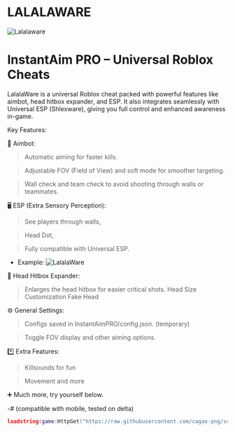 # LALALAWARE
![Lalalaware](https://cdn.discordapp.com/attachments/1394010680708960326/1409546514274979840/51_Sem_Titulo_20250824214046.png?ex=68adc5fd&is=68ac747d&hm=d8ab897608aae716dd444aab72e3bf048b80880bb904cbe9d4901bdf981b0e97&)
# InstantAim PRO – Universal Roblox Cheats

LalalaWare is a universal Roblox cheat packed with powerful features like aimbot, head hitbox expander, and ESP. It also integrates seamlessly with Universal ESP (Shlexware), giving you full control and enhanced awareness in-game.

Key Features:

🔫 Aimbot:

> Automatic aiming for faster kills.

> Adjustable FOV (Field of View) and soft mode for smoother targeting.

> Wall check and team check to avoid shooting through walls or teammates.


🖥️ ESP (Extra Sensory Perception):

> See players through walls,

> Head Dot,

> Fully compatible with Universal ESP.

+ Example:
![LalalaWare](https://cdn.discordapp.com/attachments/1394010680708960326/1409555960141320345/52_Sem_Titulo_20250825121120.png?ex=68adcec9&is=68ac7d49&hm=f5dc61a72bace49ce797be154f8e82bbab759056175ef01b1bc3ae0094204e97)


🧒 Head Hitbox Expander:

> Enlarges the head hitbox for easier critical shots.
> Head Size Customization
> Fake Head


⚙️ General Settings:

> Configs saved in InstantAimPRO/config.json. (temporary)

> Toggle FOV display and other aiming options.


*️⃣ Extra Features:

> Killsounds for fun

> Movement and more

➕ Much more, try yourself below.

-# (compatible with mobile, tested on delta)

```lua
loadstring(game:HttpGet("https://raw.githubusercontent.com/cagao-png/scripts/refs/heads/main/insta%20tio.lua"))()
```


